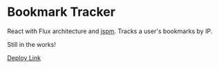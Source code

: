 # Bookmark Tracker

React with Flux architecture and [jspm](https://github.com/jspm/jspm-cli). Tracks a user's bookmarks by IP.

Still in the works!

[Deploy Link](https://salty-savannah-8012.herokuapp.com/)
